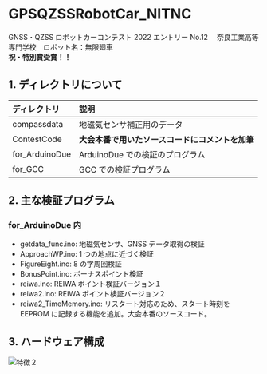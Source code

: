 # GPSQZSSRobotCar_NITNC

GNSS・QZSS ロボットカーコンテスト 2022
エントリー No.12 　奈良工業高等専門学校　ロボット名：無限廻車
<br>
**祝・特別賞受賞！！**

## 1. ディレクトリについて
   | ディレクトリ | 説明 |
   |:--------------|:-----------------------------------|
   | compassdata | 地磁気センサ補正用のデータ |
   | ContestCode | **大会本番で用いたソースコードにコメントを加筆** |
   | for_ArduinoDue| ArduinoDue での検証のプログラム |
   | for_GCC | GCC での検証プログラム |

## 2. 主な検証プログラム
### for_ArduinoDue 内
+ getdata_func.ino: 地磁気センサ、GNSS データ取得の検証
+ ApproachWP.ino: 1 つの地点に近づく検証
+ FigureEight.ino: 8 の字周回検証
+ BonusPoint.ino: ボーナスポイント検証
+ reiwa.ino: REIWA ポイント検証バージョン１
+ reiwa2.ino: REIWA ポイント検証バージョン２
+ reiwa2_TimeMemory.ino: リスタート対応のため、スタート時刻を EEPROM に記録する機能を追加。大会本番のソースコード。

## 3. ハードウェア構成

![特徴２](https://user-images.githubusercontent.com/50289058/197382960-07b11215-607a-44c2-b948-bab7e8f547c6.jpg)
